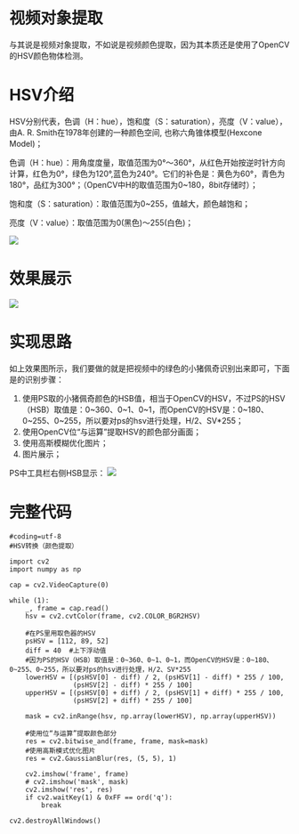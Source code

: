 # 视频对象提取 #

与其说是视频对象提取，不如说是视频颜色提取，因为其本质还是使用了OpenCV的HSV颜色物体检测。

# HSV介绍 #
HSV分别代表，色调（H：hue），饱和度（S：saturation），亮度（V：value），由A. R. Smith在1978年创建的一种颜色空间, 也称六角锥体模型(Hexcone Model)；

色调（H：hue）：用角度度量，取值范围为0°～360°，从红色开始按逆时针方向计算，红色为0°，绿色为120°,蓝色为240°。它们的补色是：黄色为60°，青色为180°，品红为300°；（OpenCV中H的取值范围为0~180，8bit存储时）；

饱和度（S：saturation）：取值范围为0~255，值越大，颜色越饱和；

亮度（V：value）：取值范围为0(黑色)～255(白色)；

![](http://infohost.nmt.edu/tcc/help/pubs/colortheory/img/cone.png)

# 效果展示 #
![](http://icdn.apigo.cn/hsv.gif)

# 实现思路 #
如上效果图所示，我们要做的就是把视频中的绿色的小猪佩奇识别出来即可，下面是的识别步骤：

1. 使用PS取的小猪佩奇颜色的HSB值，相当于OpenCV的HSV，不过PS的HSV（HSB）取值是：0~360、0~1、0~1，而OpenCV的HSV是：0~180、0~255、0~255，所以要对ps的hsv进行处理，H/2、SV*255；
1. 使用OpenCV位“与运算”提取HSV的颜色部分画面；
2. 使用高斯模糊优化图片；
3. 图片展示；

PS中工具栏右侧HSB显示：
![](http://icdn.apigo.cn/hsb.png)

# 完整代码 #
```
#coding=utf-8
#HSV转换（颜色提取）

import cv2
import numpy as np

cap = cv2.VideoCapture(0)

while (1):
    _, frame = cap.read()
    hsv = cv2.cvtColor(frame, cv2.COLOR_BGR2HSV)

    #在PS里用取色器的HSV
    psHSV = [112, 89, 52]
    diff = 40  #上下浮动值
    #因为PS的HSV（HSB）取值是：0~360、0~1、0~1，而OpenCV的HSV是：0~180、0~255、0~255，所以要对ps的hsv进行处理，H/2、SV*255
    lowerHSV = [(psHSV[0] - diff) / 2, (psHSV[1] - diff) * 255 / 100,
                (psHSV[2] - diff) * 255 / 100]
    upperHSV = [(psHSV[0] + diff) / 2, (psHSV[1] + diff) * 255 / 100,
                (psHSV[2] + diff) * 255 / 100]

    mask = cv2.inRange(hsv, np.array(lowerHSV), np.array(upperHSV))

    #使用位“与运算”提取颜色部分
    res = cv2.bitwise_and(frame, frame, mask=mask)
    #使用高斯模式优化图片
    res = cv2.GaussianBlur(res, (5, 5), 1)

    cv2.imshow('frame', frame)
    # cv2.imshow('mask', mask)
    cv2.imshow('res', res)
    if cv2.waitKey(1) & 0xFF == ord('q'):
        break

cv2.destroyAllWindows()
```


